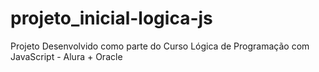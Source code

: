 # projeto_inicial-logica-js
 Projeto Desenvolvido como parte do Curso Lógica de Programação com JavaScript - Alura + Oracle

